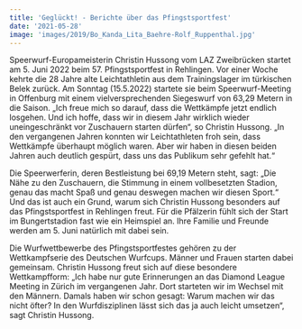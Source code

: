 ```yaml
---
title: 'Geglückt! - Berichte über das Pfingstsportfest'
date: '2021-05-28'
image: 'images/2019/Bo_Kanda_Lita_Baehre-Rolf_Ruppenthal.jpg'
---
```


Speerwurf-Europameisterin Christin Hussong vom LAZ Zweibrücken startet am 5. Juni 2022 beim 57. Pfingstsportfest in Rehlingen. Vor einer Woche kehrte die 28 Jahre alte Leichtathletin aus dem Trainingslager im türkischen Belek zurück. Am Sonntag (15.5.2022) startete sie beim Speerwurf-Meeting in Offenburg mit einem vielversprechenden Siegeswurf von 63,29 Metern in die Saison. „Ich freue mich so darauf, dass die Wettkämpfe jetzt endlich losgehen. Und ich hoffe, dass wir in diesem Jahr wirklich wieder uneingeschränkt vor Zuschauern starten dürfen“, so Christin Hussong. „In den vergangenen Jahren konnten wir Leichtathleten froh sein, dass Wettkämpfe überhaupt möglich waren. Aber wir haben in diesen beiden Jahren auch deutlich gespürt, dass uns das Publikum sehr gefehlt hat.“

Die Speerwerferin, deren Bestleistung bei 69,19 Metern steht, sagt: „Die Nähe zu den Zuschauern, die Stimmung in einem vollbesetzten Stadion, genau das macht Spaß und genau deswegen machen wir diesen Sport.“ Und das ist auch ein Grund, warum sich Christin Hussong besonders auf das Pfingstsportfest in Rehlingen freut. Für die Pfälzerin fühlt sich der Start im Bungertstadion fast wie ein Heimspiel an. Ihre Familie und Freunde werden am 5. Juni natürlich mit dabei sein.

Die Wurfwettbewerbe des Pfingstsportfestes gehören zu der Wettkampfserie des Deutschen Wurfcups. Männer und Frauen starten dabei gemeinsam. Christin Hussong freut sich auf diese besondere Wettkampfform: „Ich habe nur gute Erinnerungen an das Diamond League Meeting in Zürich im vergangenen Jahr. Dort starteten wir im Wechsel mit den Männern. Damals haben wir schon gesagt: Warum machen wir das nicht öfter? In den Wurfdisziplinen lässt sich das ja auch leicht umsetzen“, sagt Christin Hussong. 
